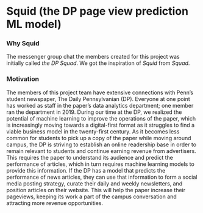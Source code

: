 # Squid (the DP page view prediction ML model)

### Why Squid
The messenger group chat the members created for this project was initially called *the DP Squad*. We got the inspiration of *Squid* from *Squad*.

### Motivation
The members of this project team have extensive connections with Penn’s student newspaper, The Daily Pennsylvanian (DP). Everyone at one point has worked as staff in the paper’s data analytics department; one member ran the department in 2019. During our time at the DP, we realized the potential of machine learning to improve the operations of the paper, which is increasingly moving towards a digital-first format as it struggles to find a viable business model in the twenty-first century. As it becomes less common for students to pick up a copy of the paper while moving around campus, the DP is striving to establish an online readership base in order to remain relevant to students and continue earning revenue from advertisers. This requires the paper to understand its audience and predict the performance of articles, which in turn requires machine learning models to provide this information. If the DP has a model that predicts the performance of news articles, they can use that information to form a social media posting strategy, curate their daily and weekly newsletters, and position articles on their website. This will help the paper increase their pageviews, keeping its work a part of the campus conversation and attracting more revenue opportunities.